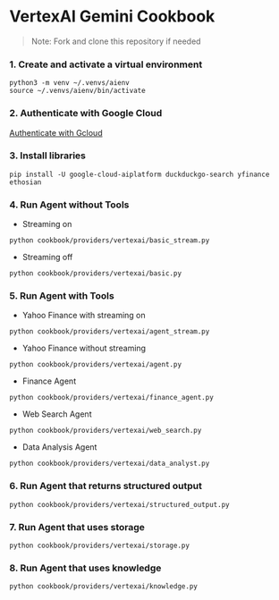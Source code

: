 # VertexAI Gemini Cookbook

> Note: Fork and clone this repository if needed

### 1. Create and activate a virtual environment

```shell
python3 -m venv ~/.venvs/aienv
source ~/.venvs/aienv/bin/activate
```

### 2. Authenticate with Google Cloud

[Authenticate with Gcloud](https://cloud.google.com/vertex-ai/generative-ai/docs/start/quickstarts/quickstart-multimodal)

### 3. Install libraries

```shell
pip install -U google-cloud-aiplatform duckduckgo-search yfinance ethosian
```

### 4. Run Agent without Tools

- Streaming on

```shell
python cookbook/providers/vertexai/basic_stream.py
```

- Streaming off

```shell
python cookbook/providers/vertexai/basic.py
```

### 5. Run Agent with Tools

- Yahoo Finance with streaming on

```shell
python cookbook/providers/vertexai/agent_stream.py
```

- Yahoo Finance without streaming

```shell
python cookbook/providers/vertexai/agent.py
```

- Finance Agent

```shell
python cookbook/providers/vertexai/finance_agent.py
```

- Web Search Agent

```shell
python cookbook/providers/vertexai/web_search.py
```

- Data Analysis Agent

```shell
python cookbook/providers/vertexai/data_analyst.py
```

### 6. Run Agent that returns structured output

```shell
python cookbook/providers/vertexai/structured_output.py
```

### 7. Run Agent that uses storage

```shell
python cookbook/providers/vertexai/storage.py
```

### 8. Run Agent that uses knowledge

```shell
python cookbook/providers/vertexai/knowledge.py
```
